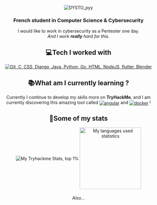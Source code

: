 <p align="center">
<img align="center" src="https://i.imgur.com/gbcM1tJ.gif" alt="DYSTO_pyy"> 
</p>
<h3 align="center">French student in Computer Science & Cybersecurity</h3>
<p align="center">I would like to work in cybersecurity as a Pentester one day.<br><i>And I work <b>really</b> hard for this.</i></p>


<h2 align="center">💻Tech I worked with</h2>

<p align="center">
  <a href="https://skillicons.dev">
    <img src="https://skillicons.dev/icons?i=git,c,css,django,java,python,go,flutter,blender,html,nodejs" alt="Git, C, CSS, Django, Java, Python, Go, HTML, NodeJS, flutter, Blender"/>
  </a>
</p>


<h2 align="center">📚What am I currently learning ?</h2>

<p align="center"> Currently I continue to develop my skills more on <b>TryHackMe</b>, and I am currently discovering this amazing tool called <a href='https://github.com/shivamkapasia0' target="_blank"><img align="center" alt='angular' src='https://img.shields.io/badge/Angular-100000?style=flat&logo=angular&logoColor=white&labelColor=DE002D&color=DE002D'/></a> and <a href='https://github.com/shivamkapasia0' target="_blank"><img align="center" alt='docker' src='https://img.shields.io/badge/Docker-100000?style=flat&logo=docker&logoColor=white&labelColor=1D63ED&color=1D63ED'/></a> !
</p>
<!-- Icon generator : https://kapasia-dev-ed.my.site.com/Badges4Me/s/ -->

<h2 align="center">🔢Some of my stats</h2>


<p align="center">
  <img align="center" src="https://tryhackme-badges.s3.amazonaws.com/U2pyy.png" alt="My Tryhackme Stats, top 1%"> 
  <img height=200 align="center" src="https://github-readme-stats.vercel.app/api/top-langs/?username=dystopyy&langs_count=8&layout=compact&theme=react" alt="My languages used statistics"/>
</p>

  
</a>

<h6 align="center">Also... <!-- ... FYI I kinda like to learn & practice OSINT too 👀 --></h6>

